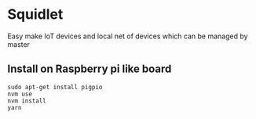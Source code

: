 # Squidlet

Easy make IoT devices and local net of devices which can be managed by master

## Install on Raspberry pi like board

    sudo apt-get install pigpio
    nvm use
    nvm install
    yarn
